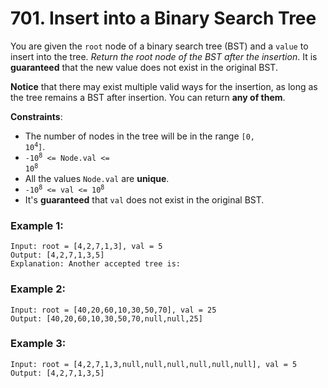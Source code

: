 # 701. Insert into a Binary Search Tree

You are given the `root` node of a binary search tree (BST) and a `value` to insert into the tree. *Return the root node of the BST after the insertion*. It is **guaranteed** that the new value does not exist in the original BST.

**Notice** that there may exist multiple valid ways for the insertion, as long as the tree remains a BST after insertion. You can return **any of them**.

**Constraints**:
- The number of nodes in the tree will be in the range <code>[0, 10<sup>4</sup>]</code>.
- <code>-10<sup>8</sup> <= Node.val <= 10<sup>8</sup></code>
- All the values `Node.val` are **unique**.
- <code>-10<sup>8</sup> <= val <= 10<sup>8</sup></code>
- It's **guaranteed** that `val` does not exist in the original BST.

### Example 1:
```
Input: root = [4,2,7,1,3], val = 5
Output: [4,2,7,1,3,5]
Explanation: Another accepted tree is:
```

### Example 2:
```
Input: root = [40,20,60,10,30,50,70], val = 25
Output: [40,20,60,10,30,50,70,null,null,25]
```

### Example 3:
```
Input: root = [4,2,7,1,3,null,null,null,null,null,null], val = 5
Output: [4,2,7,1,3,5]
```
